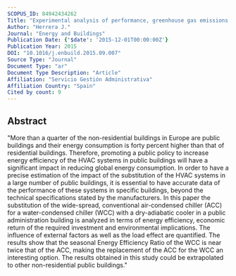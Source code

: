 ```yaml
---
SCOPUS_ID: 84942434262
Title: "Experimental analysis of performance, greenhouse gas emissions and economic parameters for two cooling systems in a public administration building"
Author: "Herrera J."
Journal: "Energy and Buildings"
Publication Date: {'$date': '2015-12-01T00:00:00Z'}
Publication Year: 2015
DOI: "10.1016/j.enbuild.2015.09.007"
Source Type: "Journal"
Document Type: "ar"
Document Type Description: "Article"
Affiliation: "Servicio Gestión Administrativa"
Affiliation Country: "Spain"
Cited by count: 9
---
```


## Abstract
"More than a quarter of the non-residential buildings in Europe are public buildings and their energy consumption is forty percent higher than that of residential buildings. Therefore, promoting a public policy to increase energy efficiency of the HVAC systems in public buildings will have a significant impact in reducing global energy consumption. In order to have a precise estimation of the impact of the substitution of the HVAC systems in a large number of public buildings, it is essential to have accurate data of the performance of these systems in specific buildings, beyond the technical specifications stated by the manufacturers. In this paper the substitution of the wide-spread, conventional air-condensed chiller (ACC) for a water-condensed chiller (WCC) with a dry-adiabatic cooler in a public administration building is analyzed in terms of energy efficiency, economic return of the required investment and environmental implications. The influence of external factors as well as the load effect are quantified. The results show that the seasonal Energy Efficiency Ratio of the WCC is near twice that of the ACC, making the replacement of the ACC for the WCC an interesting option. The results obtained in this study could be extrapolated to other non-residential public buildings."
